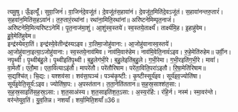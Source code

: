 

  
त्यमू॒षु। ऊँ॒इत्यूँ॑। सुवा॒जिनं॑। वा॒जिनं॑दे॒वजू॑तं। दे॒वजू॑तंस॒हावा॑नं। दे॒वजू॑त॒मिति॑दे॒वऽजू॑तं। स॒हावा॑नन्तरु॒तारं॑। स॒हवा॑न॒मिति॑स॒हऽवा॑नं। त॒रु॒तारं॒रथा॑नां। रथा॑ना॒मिति॒रथा॑नां॥ अरि॑ष्टनेमिम्पृत॒नाजं॑। अरि॑ष्टनेमि॒मित्यरि॑ष्टऽनेमिं। पृ॒त॒नाज॑मा॒शुं। आ॒शुंस्व॒स्तये॑। स्व॒स्तये॒तार्क्ष्यं॑। तार्क्ष्य॑मि॒ह। इ॒हाहु॑वेम। हु॒वे॒मेति॑हुवेम॥  
इन्द्र॑स्येवरा॒तिं। इन्द्र॑स्ये॒वेतीन्द्र॑स्यऽइव। रा॒तिमा॒जोहु॑वाना:। आ॒जोहु॑वानास्व॒स्तये॑। आ॒जोहु॑वाना॒इत्या॒ऽजोहु॑वाना:। स्व॒स्तये॒नाव॑मिव। नाव॑मि॒वारु॑हेम। नाव॑मि॒वेति॒नावं॑ऽइव। रु॒हे॒मेति॑रुहेम॥ उर्वी॒न। नपृ॒थ्वी। पृ॒थ्वीब॑हु॒ले। पृ॒थ्वीइति॑पृ॒थ्वी। ब॒हु॒लेग॑भी॒रे। ब॒हु॒लेइति॑ब॒हु॒ले। ग॒भी॒रेमा। ग॒भी॒रइति॑ग॒भी॒रे। मावां॑। वा॒मेतौ॑। एतौ॒मा। एता॒वित्याऽइ॑तौ। मापरे॑तौ। परे॑तौरिषाम। परे॑ता॒विति॒परा॑ऽइतौ। रि॒षा॒मेति॑रिषाम॥  
स॒द्यश्चि॑त्। चि॒द्य:। यश्शव॑सा। शव॑सा॒पञ्च॑। पञ्च॑कृ॒ष्टी:। कृ॒ष्टीस्सूर्य॑इव। सूर्य॑इव॒ज्योति॑षा। सूर्य॑इ॒वेति॒सूर्य॑:ऽइव। ज्योति॑षा॒प:। अ॒पस्त॑तान। त॒ता॒नेति॑ततान॥ स॒ह॒स्र॒साश्श॑त॒सा:। स॒ह॒स्र॒साइति॑स॒ह॒स्र॒ऽसा:। श॒त॒साअ॑स्य। श॒त॒साइति॑श॒त॒ऽसा:। अ॒स्य॒रंहि॑:। रंहि॒र्न। नस्म॑। स्मा॒वर॑न्ते। वर॑न्तेयुव॒तिं। यु॒व॒तिन्न। नशर्यां॑। शर्या॒मिति॒शर्यां॑॥36॥  
